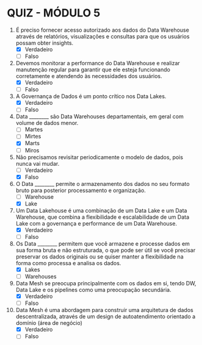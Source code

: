 # QUIZ - MÓDULO 5

1) É preciso fornecer acesso autorizado aos dados do Data Warehouse através de relatórios, visualizações e consultas para que os usuários possam obter insights.
    - [x] Verdadeiro
    - [ ] Falso

2) Devemos monitorar a performance do Data Warehouse e realizar manutenção regular para garantir que ele esteja funcionando corretamente e atendendo às necessidades dos usuários.
    - [x] Verdadeiro
    - [ ] Falso

3) A Governança de Dados é um ponto crítico nos Data Lakes.
    - [x] Verdadeiro
    - [ ] Falso

4) Data ________ são Data Warehouses departamentais, em geral com volume de dados menor.
    - [ ] Martes
    - [ ] Mirtes
    - [x] Marts
    - [ ] Miros

5) Não precisamos revisitar periodicamente o modelo de dados, pois nunca vai mudar.
    - [ ] Verdadeiro
    - [x] Falso

6) O Data ________ permite o armazenamento dos dados no seu formato bruto para posterior processamento e organização.
    - [ ] Warehouse
    - [x] Lake

7) Um Data Lakehouse é uma combinação de um Data Lake e um Data Warehouse, que combina a flexibilidade e escalabilidade de um Data Lake com a governança e performance de um Data Warehouse. 
    - [x] Verdadeiro
    - [ ] Falso

8) Os Data ________ permitem que você armazene e processe dados em sua forma bruta e não estruturada, o que pode ser útil se você precisar preservar os dados originais ou se quiser manter a flexibilidade na forma como processa e analisa os dados.
    - [x] Lakes
    - [ ] Warehouses

9) Data Mesh se preocupa principalmente com os dados em si, tendo DW, Data Lake e os pipelines como uma preocupação secundária.
    - [x] Verdadeiro
    - [ ] Falso

10) Data Mesh é uma abordagem para construir uma arquitetura de dados descentralizada, através de um design de autoatendimento orientado a domínio (área de negócio)
    - [x] Verdadeiro
    - [ ] Falso
